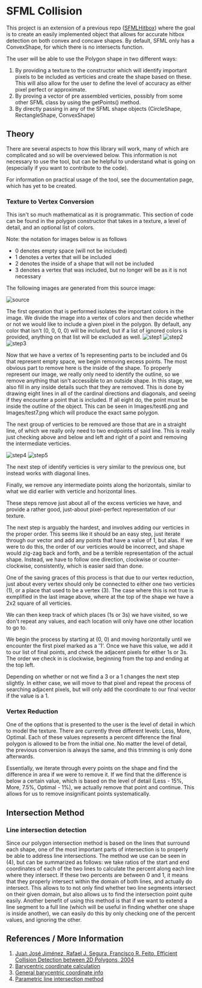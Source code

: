 # SFML Collision

This project is an extension of a previous repo ([SFMLHitbox](https://github.com/Jfeatherstone/SFMLHitbox)) where the goal is to create an easily implemented object that allows for accurate hitbox detection on both convex and concave shapes. By default, SFML only has a ConvexShape, for which there is no intersects function.


The user will be able to use the Polygon shape in two different ways:

1. By providing a texture to the constructor which will identify important pixels to be included as verticies and create the shape based on these. This will also allow for the user to define the level of accuracy as either pixel perfect or approximate.
2. By proving a vector of pre assembled verticies, possibly from some other SFML class by using the getPoints() method.
3. By directly passing in any of the SFML shape objects (CircleShape, RectangleShape, ConvexShape)

## Theory

There are several aspects to how this library will work, many of which are complicated and so will be overviewed below. This information is not necessary to use the tool, but can be helpful to understand what is going on (especially if you want to contribute to the code).

For information on practical usage of the tool, see the documentation page, which has yet to be created.


### Texture to Vertex Conversion

This isn't so much mathematical as it is programmatic. This section of code can be found in the polygon constructor that takes in a texture, a level of detail, and an optional list of colors.

Note: the notation for images below is as follows
- 0 denotes empty space (will not be included)
- 1 denotes a vertex that will be included
- 2 denotes the inside of a shape that will not be included
- 3 denotes a vertex that was included, but no longer will be as it is not necessary

The following images are generated from this source image:

![source](https://raw.githubusercontent.com/Jfeatherstone/SFMLCollision/master/Images/test.png)

The first operation that is performed isolates the important colors in the image. We divide the image into a vertex of colors and then decide whether or not we would like to include a given pixel in the polygon. By default, any color that isn't (0, 0, 0, 0) will be included, but if a list of ignored colors is provided, anything on that list will be excluded as well.
![step1](https://raw.githubusercontent.com/Jfeatherstone/SFMLCollision/master/Images/step1.jpg) ![step2](https://raw.githubusercontent.com/Jfeatherstone/SFMLCollision/master/Images/step2.jpg) ![step3](https://raw.githubusercontent.com/Jfeatherstone/SFMLCollision/master/Images/step3.jpg) 

Now that we have a vertex of 1s representing parts to be included and 0s that represent empty space, we begin removing excess points. The most obvious part to remove here is the inside of the shape. To properly represent our image, we really only need to identify the outline, so we remove anything that isn't accessible to an outside shape. In this stage, we also fill in any inside details such that they are removed. This is done by drawing eight lines in all of the cardinal directions and diagonals, and seeing if they encounter a point that is included. If all eight do, the point must be inside the outline of the object. This can be seen in Images/test6.png and Images/test7.png which will produce the exact same polygon.

The next group of verticies to be removed are those that are in a straight line, of which we really only need to two endpoints of said line. This is really just checking above and below and left and right of a point and removing the intermediate verticies.

![step4](https://raw.githubusercontent.com/Jfeatherstone/SFMLCollision/master/Images/step4.jpg) ![step5](https://raw.githubusercontent.com/Jfeatherstone/SFMLCollision/master/Images/step5.jpg)

The next step of identify verticies is very similar to the previous one, but instead works with diagonal lines.

Finally, we remove any intermediate points along the horizontals, similar to what we did earlier with verticle and horizontal lines.


These steps remove just about all of the excess verticies we have, and provide a rather good, just-about pixel-perfect representation of our texture.

The next step is arguably the hardest, and involves adding our verticies in the proper order. This seems like it should be an easy step, just iterate through our vector and add any points that have a value of 1, but alas. If we were to do this, the order of our verticies would be incorrect, and shape would zig-zag back and forth, and be a terrible representation of the actual shape. Instead, we have to follow one direction, clockwise or counter-clockwise, consistently, which is easier said than done.

One of the saving graces of this process is that due to our vertex reduction, just about every vertex should only be connected to either one two verticies (1), or a place that used to be a vertex (3). The case where this is not true is exmplified in the last image above, where at the top of the shape we have a 2x2 square of all verticies.

We can then keep track of which places (1s or 3s) we have visited, so we don't repeat any values, and each location will only have one other location to go to.

We begin the process by starting at (0, 0) and moving horizontally until we encounter the first pixel marked as a '1'. Once we have this value, we add it to our list of final points, and check the adjacent pixels for either 1s or 3s. The order we check in is clockwise, beginning from the top and ending at the top left.

Depending on whether or not we find a 3 or a 1 changes the next step slightly. In either case, we will move to that pixel and repeat the process of searching adjacent pixels, but will only add the coordinate to our final vector if the value is a 1.

### Vertex Reduction

One of the options that is presented to the user is the level of detail in which to model the texture. There are currently three different levels: Less, More, Optimal. Each of these values represents a percent difference the final polygon is allowed to be from the initial one. No matter the level of detail, the previous conversion is always the same, and this trimming is only done afterwards.

Essentially, we iterate through every points on the shape and find the difference in area if we were to remove it. If we find that the difference is below a certain value, which is based on the level of detail (Less - 15%, More, 7.5%, Optimal - 1%), we actually remove that point and continue. This allows for us to remove insignificant points systematically.

## Intersection Method

### Line intersection detection

Since our polygon intersection method is based on the lines that surround each shape, one of the most important parts of intersection is to properly be able to address line intersections. The method we use can be seen in (4), but can be summarized as follows: we take ratios of the start and end coordinates of each of the two lines to calculate the percent along each line where they intersect. If these two percents are between 0 and 1, it means that they properly intersect within the domain of both lines, and actually do intersect. This allows to to not only find whether two line segments intersect on their given domain, but also allows us to find the intersection point quite easily. Another benefit of using this method is that if we want to extend a line segment to a full line (which will be useful in finding whether one shape is inside another), we can easily do this by only checking one of the percent values, and ignoring the other.

## References / More Information

1. [Juan José Jiménez, Rafael J. Segura, Francisco R. Feito, Efficient Collision Detection between 2D Polygons, 2004](http://wscg.zcu.cz/wscg2004/Papers_2004_Full/B83.pdf)
2. [Barycentric coordinate calculation](https://gamedev.stackexchange.com/questions/23743/whats-the-most-efficient-way-to-find-barycentric-coordinates)
3. [General barycentric coordinate info](https://en.wikipedia.org/wiki/Barycentric_coordinate_system)
4. [Parametric line intersection method](http://ahinson.com/algorithms_general/Sections/Geometry/ParametricLineIntersection.pdf)